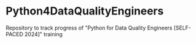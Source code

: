 # Python4DataQualityEngineers
Repository to track progress of "Python for Data Quality Engineers [SELF-PACED 2024]" training
